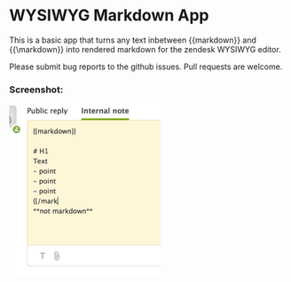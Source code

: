 # WYSIWYG Markdown App

This is a basic app that turns any text inbetween {{markdown}} and {{\markdown}} into rendered markdown for the zendesk WYSIWYG editor.

Please submit bug reports to the github issues. Pull requests are welcome.

### Screenshot:
![screenshare](/docs/screen.gif)